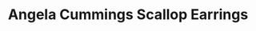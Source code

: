 ---
title: Angela Cummings Scallop Earrings
description: |
  Silvery South Sea Pearls are wrapped in scalloped rows of Diamonds in these statement button earrings.
specs: |
  11.2 - 11.3mm South Sea Pearls with 2.90 carats of White Diamonds, set in Platinum and 18K White Gold.
images:
  - angela-cummings-for-assael-scallop-earrings.png
category: Angela Cummings
order: 8
tags:
  - earrings
---